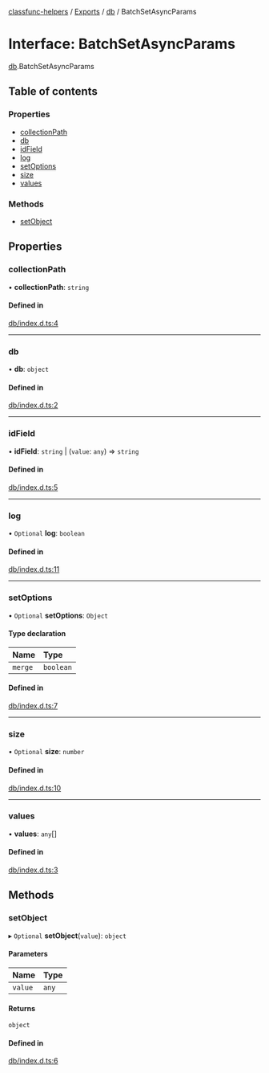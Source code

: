 [classfunc-helpers](../README.md) / [Exports](../modules.md) / [db](../modules/db.md) / BatchSetAsyncParams

# Interface: BatchSetAsyncParams

[db](../modules/db.md).BatchSetAsyncParams

## Table of contents

### Properties

- [collectionPath](db.BatchSetAsyncParams.md#collectionpath)
- [db](db.BatchSetAsyncParams.md#db)
- [idField](db.BatchSetAsyncParams.md#idfield)
- [log](db.BatchSetAsyncParams.md#log)
- [setOptions](db.BatchSetAsyncParams.md#setoptions)
- [size](db.BatchSetAsyncParams.md#size)
- [values](db.BatchSetAsyncParams.md#values)

### Methods

- [setObject](db.BatchSetAsyncParams.md#setobject)

## Properties

### collectionPath

• **collectionPath**: `string`

#### Defined in

[db/index.d.ts:4](https://github.com/ClassFunc/classfunc-helpers/blob/a25dc66/db/index.d.ts#L4)

___

### db

• **db**: `object`

#### Defined in

[db/index.d.ts:2](https://github.com/ClassFunc/classfunc-helpers/blob/a25dc66/db/index.d.ts#L2)

___

### idField

• **idField**: `string` \| (`value`: `any`) => `string`

#### Defined in

[db/index.d.ts:5](https://github.com/ClassFunc/classfunc-helpers/blob/a25dc66/db/index.d.ts#L5)

___

### log

• `Optional` **log**: `boolean`

#### Defined in

[db/index.d.ts:11](https://github.com/ClassFunc/classfunc-helpers/blob/a25dc66/db/index.d.ts#L11)

___

### setOptions

• `Optional` **setOptions**: `Object`

#### Type declaration

| Name | Type |
| :------ | :------ |
| `merge` | `boolean` |

#### Defined in

[db/index.d.ts:7](https://github.com/ClassFunc/classfunc-helpers/blob/a25dc66/db/index.d.ts#L7)

___

### size

• `Optional` **size**: `number`

#### Defined in

[db/index.d.ts:10](https://github.com/ClassFunc/classfunc-helpers/blob/a25dc66/db/index.d.ts#L10)

___

### values

• **values**: `any`[]

#### Defined in

[db/index.d.ts:3](https://github.com/ClassFunc/classfunc-helpers/blob/a25dc66/db/index.d.ts#L3)

## Methods

### setObject

▸ `Optional` **setObject**(`value`): `object`

#### Parameters

| Name | Type |
| :------ | :------ |
| `value` | `any` |

#### Returns

`object`

#### Defined in

[db/index.d.ts:6](https://github.com/ClassFunc/classfunc-helpers/blob/a25dc66/db/index.d.ts#L6)
